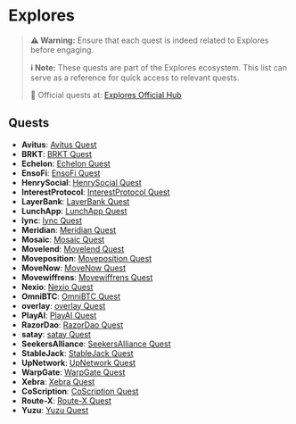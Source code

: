 # Explores

> **⚠️ Warning:** Ensure that each quest is indeed related to Explores before engaging.
> 
> **ℹ️ Note:** These quests are part of the Explores ecosystem. This list can serve as a reference for quick access to relevant quests.
> 
> 🔗 Official quests at: [Explores Official Hub](https://app.galxe.com/)

## Quests

- **Avitus**: [Avitus Quest](https://app.galxe.com/quest/Avitus/GCPCntkFXL)
- **BRKT**: [BRKT Quest](https://app.galxe.com/quest/BRKT/GCME4tvXZ6)
- **Echelon**: [Echelon Quest](https://app.galxe.com/quest/Echelon/GCnFetkSsS)
- **EnsoFi**: [EnsoFi Quest](https://app.galxe.com/quest/EnsoFi/GCT1PtvQih)
- **HenrySocial**: [HenrySocial Quest](https://app.galxe.com/quest/HenrySocial/GCuETtk6Vm)
- **InterestProtocol**: [InterestProtocol Quest](https://app.galxe.com/quest/InterestProtocol/GCxRetk4ng)
- **LayerBank**: [LayerBank Quest](https://app.galxe.com/quest/LayerBank/GCvWAtvPEJ)
- **LunchApp**: [LunchApp Quest](https://app.galxe.com/quest/LunchApp/GCb1qtkspD)
- **lync**: [lync Quest](https://app.galxe.com/quest/lync/GC5yztvyU4)
- **Meridian**: [Meridian Quest](https://app.galxe.com/quest/Meridian/GCT7stk9SF)
- **Mosaic**: [Mosaic Quest](https://app.galxe.com/quest/Mosaic/GCjDNtvnpu)
- **Movelend**: [Movelend Quest](https://app.galxe.com/quest/Movelend/GCHuHtvk8Q)
- **Moveposition**: [Moveposition Quest](https://app.galxe.com/quest/Moveposition/GCNnRtkHP5)
- **MoveNow**: [MoveNow Quest](https://app.galxe.com/quest/MoveNow/GCXoAtkkiw)
- **Movewiffrens**: [Movewiffrens Quest](https://app.galxe.com/quest/Movewiffrens/GCkxYtkqfz)
- **Nexio**: [Nexio Quest](https://app.galxe.com/quest/Nexio/GCeMFtgg3h)
- **OmniBTC**: [OmniBTC Quest](https://app.galxe.com/quest/OmniBTC/GCnJ7tvmPU)
- **overlay**: [overlay Quest](https://app.galxe.com/quest/overlay/GCfVmtkXNu)
- **PlayAI**: [PlayAI Quest](https://app.galxe.com/quest/PlayAI/GCDnKtvSgw)
- **RazorDao**: [RazorDao Quest](https://app.galxe.com/quest/RazorDao/GCGJhtvjJG)
- **satay**: [satay Quest](https://app.galxe.com/quest/satay/GC41JtkT8n)
- **SeekersAlliance**: [SeekersAlliance Quest](https://app.galxe.com/quest/SeekersAlliance/GCVxAtkRTp)
- **StableJack**: [StableJack Quest](https://app.galxe.com/quest/StableJack/GCNRQtkSzR)
- **UpNetwork**: [UpNetwork Quest](https://app.galxe.com/quest/UpNetwork/GC7fMtkzfM)
- **WarpGate**: [WarpGate Quest](https://app.galxe.com/quest/WarpGate/GC3A1tkkUt)
- **Xebra**: [Xebra Quest](https://app.galxe.com/quest/Xebra/GCfgptkYRw)
- **CoScription**: [CoScription Quest](https://app.galxe.com/quest/CoScription/GCMn4tx5eS)
- **Route-X**: [Route-X Quest](https://app.galxe.com/quest/Route-X/GCRkTtvxKS)
- **Yuzu**: [Yuzu Quest](https://app.galxe.com/quest/Yuzu/GChbEtkTNN)

